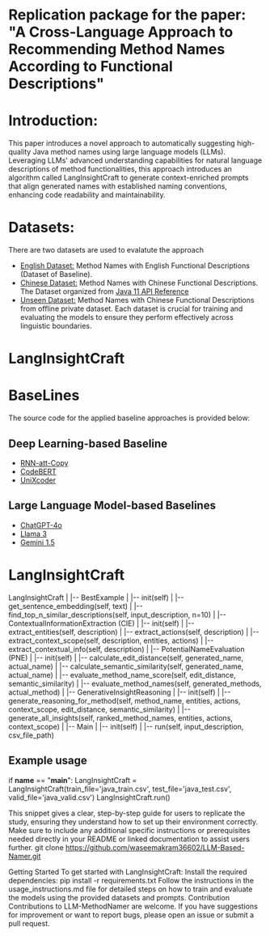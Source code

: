 # Replication package for the paper: "A Cross-Language Approach to Recommending Method Names According to Functional Descriptions"

# Introduction:
This paper introduces a novel approach to automatically suggesting high-quality Java method names using large language models (LLMs). Leveraging LLMs' advanced understanding capabilities for natural language descriptions of method functionalities, this approach introduces an algorithm called LangInsightCraft to generate context-enriched prompts that align generated names with established naming conventions, enhancing code readability and maintainability.
# Datasets:
There are two datasets are used to evalatute the approach
- [English Dataset:](https://github.com/waseemakram36602/LLM-Based-Namer/tree/main/Datasets/English-Dataset) Method Names with English Functional Descriptions (Dataset of Baseline).
- [Chinese Dataset:](https://github.com/waseemakram36602/LLM-Based-Namer/tree/main/Datasets/Chinese-Dataset) Method Names with Chinese Functional Descriptions. The Dataset organized from [Java 11 API Reference](https://www.apiref.com/java11-zh/java.base/module-summary.html)
- [Unseen Dataset:](https://github.com/waseemakram36602/LLM-Based-Namer/tree/main/Datasets/UnseenData) Method Names with Chinese Functional Descriptions from offline private dataset. 
Each dataset is crucial for training and evaluating the models to ensure they perform effectively across linguistic boundaries.
# LangInsightCraft
# BaseLines
The source code for the applied baseline approaches is provided below: 
## Deep Learning-based Baseline
- [RNN-att-Copy](https://github.com/waseemakram36602/LLM-Based-Namer/blob/main/Baseline_Code/RNN_Copy_Attn/RNN_README.md) 
- [CodeBERT](https://github.com/waseemakram36602/LLM-Based-Namer/blob/main/Baseline_Code/CodeBERT/CodeBERT_README.md)
- [UniXcoder](https://github.com/waseemakram36602/LLM-Based-Namer/blob/main/Baseline_Code/UniXcoder/UniXcoder_README.md)
## Large Language Model-based Baselines
- [ChatGPT-4o](https://github.com/waseemakram36602/LLM-Based-Namer/blob/main/LLMs-Code/ChatGPT/ChatGPT_README.md)
- [Llama 3](https://github.com/waseemakram36602/LLM-Based-Namer/blob/main/LLMs-Code/Llama3/Llama3_README.md) 
- [Gemini 1.5](https://github.com/waseemakram36602/LLM-Based-Namer/blob/main/LLMs-Code/Gemini/Gemini_README.md)


# LangInsightCraft
LangInsightCraft | |-- BestExample | |-- init(self) | |-- get_sentence_embedding(self, text) | |-- find_top_n_similar_descriptions(self, input_description, n=10) | |-- ContextualInformationExtraction (CIE) | |-- init(self) | |-- extract_entities(self, description) | |-- extract_actions(self, description) | |-- extract_context_scope(self, description, entities, actions) | |-- extract_contextual_info(self, description) | |-- PotentialNameEvaluation (PNE) | |-- init(self) | |-- calculate_edit_distance(self, generated_name, actual_name) | |-- calculate_semantic_similarity(self, generated_name, actual_name) | |-- evaluate_method_name_score(self, edit_distance, semantic_similarity) | |-- evaluate_method_names(self, generated_methods, actual_method) | |-- GenerativeInsightReasoning | |-- init(self) | |-- generate_reasoning_for_method(self, method_name, entities, actions, context_scope, edit_distance, semantic_similarity) | |-- generate_all_insights(self, ranked_method_names, entities, actions, context_scope) | |-- Main | |-- init(self) | |-- run(self, input_description, csv_file_path)
## Example usage
if __name__ == "__main__":
    LangInsightCraft = LangInsightCraft(train_file='java_train.csv', test_file='java_test.csv', valid_file='java_valid.csv')
    LangInsightCraft.run()
    
This snippet gives a clear, step-by-step guide for users to replicate the study, ensuring they understand how to set up their environment correctly. Make sure to include any additional specific instructions or prerequisites needed directly in your README or linked documentation to assist users further.
git clone https://github.com/waseemakram36602/LLM-Based-Namer.git

Getting Started
To get started with LangInsightCraft:
Install the required dependencies: pip install -r requirements.txt
Follow the instructions in the usage_instructions.md file for detailed steps on how to train and evaluate the models using the provided datasets and prompts.
Contribution
Contributions to LLM-MethodNamer are welcome. If you have suggestions for improvement or want to report bugs, please open an issue or submit a pull request.
